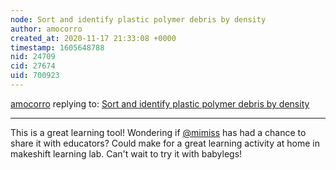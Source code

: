 ```yaml
---
node: Sort and identify plastic polymer debris by density
author: amocorro
created_at: 2020-11-17 21:33:08 +0000
timestamp: 1605648788
nid: 24709
cid: 27674
uid: 700923
---
```




[amocorro](../profile/amocorro) replying to: [Sort and identify plastic polymer debris by density](../notes/bhamster/11-06-2020/sort-and-identify-plastic-polymer-debris-by-density)

----
This is a great learning tool!  Wondering if [@mimiss](/profile/mimiss) has had a chance to share it with educators? Could make for a great learning activity at home in makeshift learning lab. Can't wait to try it with babylegs! 